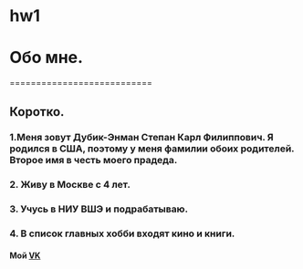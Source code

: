 # hw1
# Обо мне.
===========================
## Коротко.
### 1.Меня зовут Дубик-Энман Степан Карл Филиппович. Я родился в США, поэтому у меня фамилии обоих родителей. Второе имя в честь моего прадеда.
### 2. Живу в Москве с 4 лет.
### 3. Учусь в НИУ ВШЭ и подрабатываю.
### 4. В список главных хобби входят кино и книги.
#### Мой [VK](https://vk.com/id77832880) 
